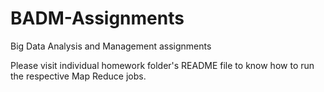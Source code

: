 # BADM-Assignments
Big Data Analysis and Management assignments

Please visit individual homework folder's README file to know how to run the respective Map Reduce jobs.
